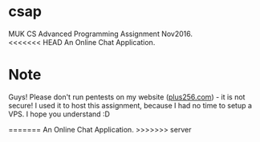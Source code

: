 # csap
MUK CS Advanced Programming Assignment Nov2016. <br />
<<<<<<< HEAD
An Online Chat Application.
<h1>Note</h1>
<p>
Guys! Please don't run pentests on my website (<a href="http://plus256.com">plus256.com</a>) - it is not secure! I used it to host this assignment, because I had no time to setup a VPS. I hope you understand :D
</p>
=======
An Online Chat Application.
>>>>>>> server
